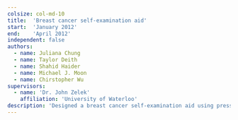 ```yaml
---
colsize: col-md-10
title:  'Breast cancer self-examination aid'
start:  'January 2012'
end:    'April 2012'
independent: false
authors:
  - name: Juliana Chung
  - name: Taylor Deith
  - name: Shahid Haider
  - name: Michael J. Moon
  - name: Chirstopher Wu
supervisors:
  - name: 'Dr. John Zelek'
    affiliation: 'University of Waterloo'
description: 'Designed a breast cancer self-examination aid using pressure sensors detecting abnormally denser areas suggesting signs of potential illness. Conducted researches on relevant areas including socioeconomic imparts of cancers, breast cancer self-examination mechanics and effectiveness, and pressure sensor market. Developed a mechanical prototype using pressure sensors and a decision logic implemented in Arduino and MATLAB based on simulations using a tactile-baed self-examination training module.'
---
```


